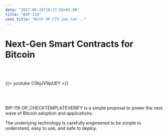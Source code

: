 ```yaml
---
date: "2017-06-26T18:27:58+01:00"
title: "BIP-119"
uses_title: "With OP_CTV you can..."
---
```


# Next-Gen Smart Contracts for Bitcoin


<br>
<br>

{{< youtube C0kjJV9pUEY >}}


<br>
<br>

BIP-119 OP_CHECKTEMPLATEVERIFY is a simple proposal to power the next wave of Bitcoin adoption and applications.

The underlying technology is carefully engineered to be simple to understand, easy to use, and safe to deploy.
